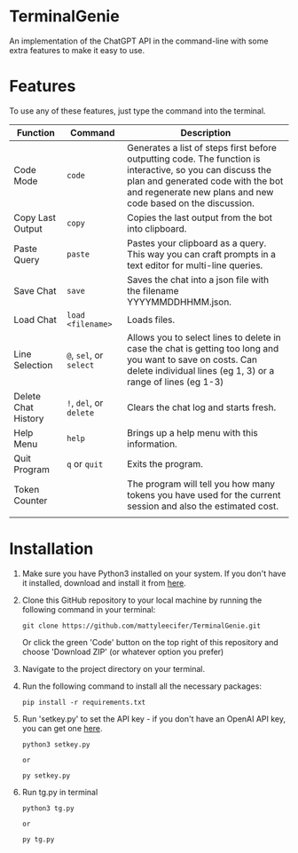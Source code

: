 # TerminalGenie
An implementation of the ChatGPT API in the command-line with some extra features to make it easy to use.

# Features
To use any of these features, just type the command into the terminal. 

| Function | Command | Description |
| --- | --- | --- |
| Code Mode | `code` | Generates a list of steps first before outputting code. The function is interactive, so you can discuss the plan and generated code with the bot and regenerate new plans and new code based on the discussion. |
| Copy Last Output | `copy` | Copies the last output from the bot into clipboard. |
| Paste Query | `paste` | Pastes your clipboard as a query. This way you can craft prompts in a text editor for multi-line queries. |
| Save Chat | `save` | Saves the chat into a json file with the filename YYYYMMDDHHMM.json. |
| Load Chat | `load <filename>` | Loads files. |
| Line Selection | `@`, `sel`, or `select` | Allows you to select lines to delete in case the chat is getting too long and you want to save on costs. Can delete individual lines (eg 1, 3) or a range of lines (eg 1-3) |
| Delete Chat History | `!`, `del`, or `delete` | Clears the chat log and starts fresh. |
| Help Menu | `help` | Brings up a help menu with this information. |
| Quit Program | `q` or `quit` | Exits the program. |
| Token Counter || The program will tell you how many tokens you have used for the current session and also the estimated cost. |
|<img width=210/>|<img width=240/>||

# Installation
1. Make sure you have Python3 installed on your system. If you don't have it installed, download and install it from [here](https://www.python.org/downloads/).

2. Clone this GitHub repository to your local machine by running the following command in your terminal:

   ```
   git clone https://github.com/mattyleecifer/TerminalGenie.git
   ```
   Or click the green 'Code' button on the top right of this repository and choose 'Download ZIP' (or whatever option you prefer)
3. Navigate to the project directory on your terminal.

4. Run the following command to install all the necessary packages:

   ```
   pip install -r requirements.txt
   ```

5. Run 'setkey.py' to set the API key - if you don't have an OpenAI API key, you can get one [here](https://platform.openai.com/account/api-keys).
   ```
   python3 setkey.py
   
   or 
   
   py setkey.py
   ```

6. Run tg.py in terminal

   ```
   python3 tg.py
   
   or 
   
   py tg.py
   ```
